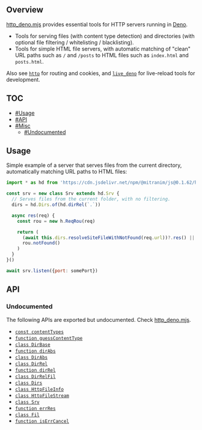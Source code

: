 ## Overview

[http_deno.mjs](../http_deno.mjs) provides essential tools for HTTP servers running in [Deno](https://deno.land).

* Tools for serving files (with content type detection) and directories (with optional file filtering / whitelisting / blacklisting).
* Tools for simple HTML file servers, with automatic matching of "clean" URL paths such as `/` and `/posts` to HTML files such as `index.html` and `posts.html`.

Also see [`http`](http_readme.md) for routing and cookies, and [`live_deno`](live_deno_readme.md) for live-reload tools for development.

## TOC

* [#Usage](#usage)
* [#API](#api)
* [#Misc](#misc)
  * [#Undocumented](#undocumented)

## Usage

Simple example of a server that serves files from the current directory, automatically matching URL paths to HTML files:

```js
import * as hd from 'https://cdn.jsdelivr.net/npm/@mitranim/js@0.1.62/http_deno.mjs'

const srv = new class Srv extends hd.Srv {
  // Serves files from the current folder, with no filtering.
  dirs = hd.Dirs.of(hd.dirRel(`.`))

  async res(req) {
    const rou = new h.ReqRou(req)

    return (
      (await this.dirs.resolveSiteFileWithNotFound(req.url))?.res() ||
      rou.notFound()
    )
  }
}()

await srv.listen({port: somePort})
```

## API

### Undocumented

The following APIs are exported but undocumented. Check [http_deno.mjs](../http_deno.mjs).

  * [`const contentTypes`](../http_deno.mjs#L12)
  * [`function guessContentType`](../http_deno.mjs#L34)
  * [`class DirBase`](../http_deno.mjs#L36)
  * [`function dirAbs`](../http_deno.mjs#L71)
  * [`class DirAbs`](../http_deno.mjs#L73)
  * [`class DirRel`](../http_deno.mjs#L86)
  * [`function dirRel`](../http_deno.mjs#L105)
  * [`class DirRelFil`](../http_deno.mjs#L108)
  * [`class Dirs`](../http_deno.mjs#L120)
  * [`class HttpFileInfo`](../http_deno.mjs#L165)
  * [`class HttpFileStream`](../http_deno.mjs#L182)
  * [`class Srv`](../http_deno.mjs#L215)
  * [`function errRes`](../http_deno.mjs#L288)
  * [`class Fil`](../http_deno.mjs#L291)
  * [`function isErrCancel`](../http_deno.mjs#L301)

